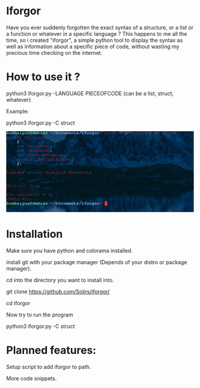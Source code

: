 # Iforgor

Have you ever suddenly forgotten the exact syntax of a structure, or a list or a function or whatever in a specific language ?
This happens to me all the time, so i created "iforgor", a simple python tool to display the syntax as well as information about a specific piece of code, without wasting my precious time checking on the internet.


# How to use it ?


python3 iforgor.py -LANGUAGE PIECEOFCODE (can be a list, struct, whatever)

Example:

python3 iforgor.py -C struct

![alt text](https://github.com/Solirs/iforgor/blob/master/ressources/demo.png?raw=true)


# Installation 

Make sure you have python and colorama installed.

install git with your package manager (Depends of your distro or package manager).

cd into the directory you want to install into.

git clone https://github.com/Solirs/iforgor/

cd iforgor

Now try to run the program

python3 iforgor.py -C struct


# Planned features:

Setup script to add iforgor to path.

More code snippets.

